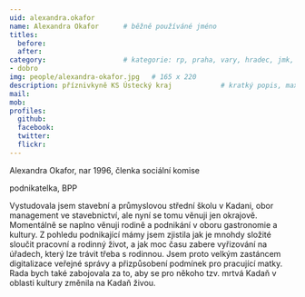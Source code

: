 ```yaml
---
uid: alexandra.okafor
name: Alexandra Okafor  	# běžně používáné jméno
titles:
  before:
  after:
category:                 	# kategorie: rp, praha, vary, hradec, jmk, senat
- dobro
img: people/alexandra-okafor.jpg   # 165 x 220
description: příznivkyně KS Ústecký kraj           	# kratký popis, max 160 znaků
mail: 
mob:	
profiles:
  github:
  facebook: 
  twitter: 
  flickr:
---
```


Alexandra Okafor, nar 1996, členka sociální komise

podnikatelka, BPP

Vystudovala jsem stavební a průmyslovou střední školu v Kadani, obor management ve stavebnictví, ale nyní se tomu věnuji jen okrajově. Momentálně se naplno věnuji rodině a podnikání v oboru gastronomie a kultury. Z pohledu podnikající mámy jsem zjistila jak je mnohdy složité sloučit pracovní a rodinný život, a jak moc času zabere vyřizování na úřadech, který lze trávit třeba s rodinnou. Jsem proto velkým zastáncem digitalizace veřejné správy a přizpůsobení podmínek pro pracující matky. Rada bych také zabojovala za to, aby se pro někoho tzv. mrtvá Kadaň v oblasti kultury změnila na Kadaň živou.  
